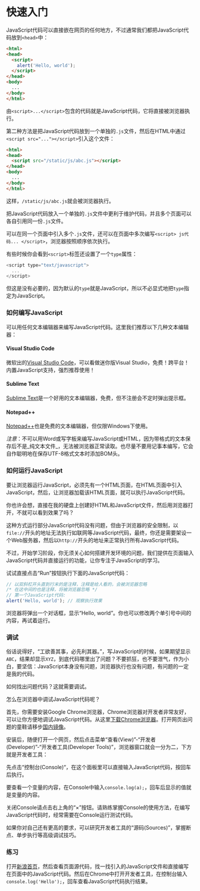 # 快速入门

JavaScript代码可以直接嵌在网页的任何地方，不过通常我们都把JavaScript代码放到`<head>`中：

```html
<html>
<head>
  <script>
    alert('Hello, world');
  </script>
</head>
<body>
  ...
</body>
</html>
```

由`<script>...</script>`包含的代码就是JavaScript代码，它将直接被浏览器执行。

第二种方法是把JavaScript代码放到一个单独的`.js`文件，然后在HTML中通过`<script src="..."></script>`引入这个文件：

```html
<html>
<head>
  <script src="/static/js/abc.js"></script>
</head>
<body>
  ...
</body>
</html>
```

这样，`/static/js/abc.js`就会被浏览器执行。

把JavaScript代码放入一个单独的`.js`文件中更利于维护代码，并且多个页面可以各自引用同一份`.js`文件。

可以在同一个页面中引入多个`.js`文件，还可以在页面中多次编写`<script> js代码... </script>`，浏览器按照顺序依次执行。

有些时候你会看到`<script>`标签还设置了一个`type`属性：

```js
<script type="text/javascript">
  ...
</script>
```

但这是没有必要的，因为默认的`type`就是JavaScript，所以不必显式地把`type`指定为JavaScript。

### 如何编写JavaScript

可以用任何文本编辑器来编写JavaScript代码。这里我们推荐以下几种文本编辑器：

#### Visual Studio Code

微软出的[Visual Studio Code](https://code.visualstudio.com/)，可以看做迷你版Visual Studio，免费！跨平台！内置JavaScript支持，强烈推荐使用！

#### Sublime Text

[Sublime Text](https://www.sublimetext.com/)是一个好用的文本编辑器，免费，但不注册会不定时弹出提示框。

#### Notepad++

[Notepad++](https://notepad-plus-plus.org/)也是免费的文本编辑器，但仅限Windows下使用。

_注意_：不可以用Word或写字板来编写JavaScript或HTML，因为带格式的文本保存后不是_纯文本文件_，无法被浏览器正常读取。也尽量不要用记事本编写，它会自作聪明地在保存UTF-8格式文本时添加BOM头。

### 如何运行JavaScript

要让浏览器运行JavaScript，必须先有一个HTML页面，在HTML页面中引入JavaScript，然后，让浏览器加载该HTML页面，就可以执行JavaScript代码。

你也许会想，直接在我的硬盘上创建好HTML和JavaScript文件，然后用浏览器打开，不就可以看到效果了吗？

这种方式运行部分JavaScript代码没有问题，但由于浏览器的安全限制，以`file://`开头的地址无法执行如联网等JavaScript代码，最终，你还是需要架设一个Web服务器，然后以`http://`开头的地址来正常执行所有JavaScript代码。

不过，开始学习阶段，你无须关心如何搭建开发环境的问题，我们提供在页面输入JavaScript代码并直接运行的功能，让你专注于JavaScript的学习。

试试直接点击“Run”按钮执行下面的JavaScript代码：

```js
// 以双斜杠开头直到行末的是注释，注释是给人看的，会被浏览器忽略
/* 在这中间的也是注释，将被浏览器忽略 */
// 第一个JavaScript代码:
alert('Hello, world'); // 观察执行效果
```

浏览器将弹出一个对话框，显示“Hello, world”。你也可以修改两个单引号中间的内容，再试着运行。

### 调试

俗话说得好，“工欲善其事，必先利其器。”，写JavaScript的时候，如果期望显示`ABC`，结果却显示`XYZ`，到底代码哪里出了问题？不要抓狂，也不要泄气，作为小白，要坚信：JavaScript本身没有问题，浏览器执行也没有问题，有问题的一定是我的代码。

如何找出问题代码？这就需要调试。

怎么在浏览器中调试JavaScript代码呢？

首先，你需要安装Google Chrome浏览器，Chrome浏览器对开发者非常友好，可以让你方便地调试JavaScript代码。从这里[下载Chrome浏览器](https://www.google.com/chrome/browser/desktop/index.html?system=true&standalone=1)。打开网页出问题的童鞋请移步[国内镜像](http://pan.baidu.com/s/1qWMaZSg#path=%2Fpub%2Fchrome)。

安装后，随便打开一个网页，然后点击菜单“查看\(View\)”-“开发者\(Developer\)”-“开发者工具\(Developer Tools\)”，浏览器窗口就会一分为二，下方就是开发者工具：



先点击“控制台\(Console\)“，在这个面板里可以直接输入JavaScript代码，按回车后执行。

要查看一个变量的内容，在Console中输入`console.log(a);`，回车后显示的值就是变量的内容。

关闭Console请点击右上角的“×”按钮。请熟练掌握Console的使用方法，在编写JavaScript代码时，经常需要在Console运行测试代码。

如果你对自己还有更高的要求，可以研究开发者工具的“源码\(Sources\)”，掌握断点、单步执行等高级调试技巧。

### 练习

打开[新浪首页](http://www.sina.com.cn/)，然后查看页面源代码，找一找引入的JavaScript文件和直接编写在页面中的JavaScript代码。然后在Chrome中打开开发者工具，在控制台输入`console.log('Hello');`，回车查看JavaScript代码执行结果。

